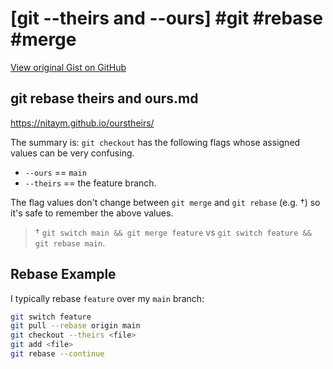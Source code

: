 # [git --theirs and --ours] #git #rebase #merge

[View original Gist on GitHub](https://gist.github.com/Integralist/157a91212e785d7d78544314622c5c24)

## git rebase theirs and ours.md

https://nitaym.github.io/ourstheirs/

The summary is: `git checkout` has the following flags whose assigned values can be very confusing.

- `--ours` == `main`
- `--theirs` == the feature branch.

The flag values don't change between `git merge` and `git rebase` (e.g. †) so it's safe to remember the above values. 

> † `git switch main && git merge feature` vs `git switch feature && git rebase main`.

## Rebase Example

I typically rebase `feature` over my `main` branch:

```bash
git switch feature
git pull --rebase origin main
git checkout --theirs <file>
git add <file>
git rebase --continue
```

